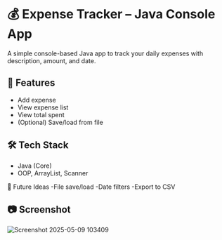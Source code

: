 # 💰 Expense Tracker – Java Console App

A simple console-based Java app to track your daily expenses with description, amount, and date.

## 🔧 Features
- Add expense
- View expense list
- View total spent
- (Optional) Save/load from file

## 🛠 Tech Stack
- Java (Core)
- OOP, ArrayList, Scanner

📌 Future Ideas
-File save/load
-Date filters
-Export to CSV

## 📷 Screenshot

![Screenshot 2025-05-09 103409](https://github.com/user-attachments/assets/3acb5e4a-3da2-4295-8912-d8dff0b9f996)

